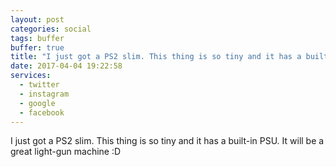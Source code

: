 ```yaml
---
layout: post
categories: social
tags: buffer
buffer: true
title: "I just got a PS2 slim. This thing is so tiny and it has a built-in PSU. It will be a great light-gun machine :D"
date: 2017-04-04 19:22:58
services: 
  - twitter
  - instagram
  - google
  - facebook
---
```

I just got a PS2 slim. This thing is so tiny and it has a built-in PSU. It will be a great light-gun machine :D
